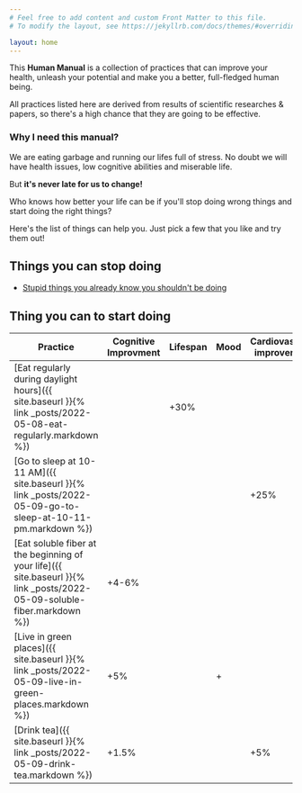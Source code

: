 ```yaml
---
# Feel free to add content and custom Front Matter to this file.
# To modify the layout, see https://jekyllrb.com/docs/themes/#overriding-theme-defaults

layout: home
---
```


This **Human Manual** is a collection of practices that can improve your health, unleash your potential and make you a better, full-fledged human being.

All practices listed here are derived from results of scientific researches & papers, so there's a high chance that they are going to be effective.


### Why I need this manual?
We are eating garbage and running our lifes full of stress. No doubt we will have health issues, low cognitive abilities and miserable life.

But **it's never late for us to change!**

Who knows how better your life can be if you'll stop doing wrong things and start doing the right things?

Here's the list of things can help you. Just pick a few that you like and try them out!

## Things you can stop doing
- [Stupid things you already know you shouldn't be doing](https://www.youtube.com/watch?v=sLXbqFQ3ios)

## Thing you can to start doing
<div class="datatable-begin"></div>

Practice                                                                                                                 | Cognitive Improvment | Lifespan | Mood | Cardiovascular improvement
------------------------------------------------------------------------------------------------------------------------ | -------------------- | -------- | ---- | --------------------------
[Eat regularly during daylight hours]({{ site.baseurl }}{% link _posts/2022-05-08-eat-regularly.markdown %})             |                      | +30%     |      |  
[Go to sleep at 10-11 AM]({{ site.baseurl }}{% link _posts/2022-05-09-go-to-sleep-at-10-11-pm.markdown %})               |                      |          |      | +25%
[Eat soluble fiber at the beginning of your life]({{ site.baseurl }}{% link _posts/2022-05-09-soluble-fiber.markdown %}) | +4-6%                |          |      |   
[Live in green places]({{ site.baseurl }}{% link _posts/2022-05-09-live-in-green-places.markdown %})                     |  +5%                 |          |  +   |   
[Drink tea]({{ site.baseurl }}{% link _posts/2022-05-09-drink-tea.markdown %})                                           | +1.5%                |          |      | +5%

<div class="datatable-end"></div>
